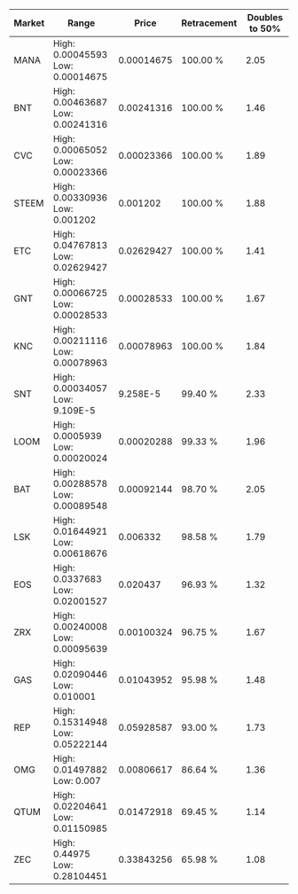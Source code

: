 | Market | Range | Price| Retracement | Doubles to 50% |
| --- | --- | --- | --- | --- |
| MANA | High: 0.00045593<br />Low: 0.00014675 | 0.00014675 | 100.00 % | 2.05 |
| BNT | High: 0.00463687<br />Low: 0.00241316 | 0.00241316 | 100.00 % | 1.46 |
| CVC | High: 0.00065052<br />Low: 0.00023366 | 0.00023366 | 100.00 % | 1.89 |
| STEEM | High: 0.00330936<br />Low: 0.001202 | 0.001202 | 100.00 % | 1.88 |
| ETC | High: 0.04767813<br />Low: 0.02629427 | 0.02629427 | 100.00 % | 1.41 |
| GNT | High: 0.00066725<br />Low: 0.00028533 | 0.00028533 | 100.00 % | 1.67 |
| KNC | High: 0.00211116<br />Low: 0.00078963 | 0.00078963 | 100.00 % | 1.84 |
| SNT | High: 0.00034057<br />Low: 9.109E-5 | 9.258E-5 | 99.40 % | 2.33 |
| LOOM | High: 0.0005939<br />Low: 0.00020024 | 0.00020288 | 99.33 % | 1.96 |
| BAT | High: 0.00288578<br />Low: 0.00089548 | 0.00092144 | 98.70 % | 2.05 |
| LSK | High: 0.01644921<br />Low: 0.00618676 | 0.006332 | 98.58 % | 1.79 |
| EOS | High: 0.0337683<br />Low: 0.02001527 | 0.020437 | 96.93 % | 1.32 |
| ZRX | High: 0.00240008<br />Low: 0.00095639 | 0.00100324 | 96.75 % | 1.67 |
| GAS | High: 0.02090446<br />Low: 0.010001 | 0.01043952 | 95.98 % | 1.48 |
| REP | High: 0.15314948<br />Low: 0.05222144 | 0.05928587 | 93.00 % | 1.73 |
| OMG | High: 0.01497882<br />Low: 0.007 | 0.00806617 | 86.64 % | 1.36 |
| QTUM | High: 0.02204641<br />Low: 0.01150985 | 0.01472918 | 69.45 % | 1.14 |
| ZEC | High: 0.44975<br />Low: 0.28104451 | 0.33843256 | 65.98 % | 1.08 |
